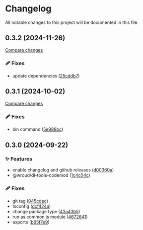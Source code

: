 <!-- header -->
# Changelog

All notable changes to this project will be documented in this file.

<!-- version:0.3.2 -->
## 0.3.2 (2024-11-26)

[Compare changes](https://github.com/Wroud/foundation/compare/di-tools-codemod-v0.3.1...di-tools-codemod-v0.3.2)

<!-- changelog -->
### 🩹 Fixes

- update dependencies ([25cddb7](https://github.com/Wroud/foundation/commit/25cddb7))

<!-- version:0.3.1 -->
## 0.3.1 (2024-10-02)

[Compare changes](https://github.com/Wroud/foundation/compare/di-tools-codemod-v0.3.0...di-tools-codemod-v0.3.1)

<!-- changelog -->
### 🩹 Fixes

- bin command ([5e988bc](https://github.com/Wroud/foundation/commit/5e988bc))

<!-- version:0.3.0 -->
## 0.3.0 (2024-09-22)

<!-- changelog -->
### ✨ Features

- enable changelog and github releases ([d00360a](https://github.com/Wroud/foundation/commit/d00360a))
- @wroud/di-tools-codemod ([1c4c04c](https://github.com/Wroud/foundation/commit/1c4c04c))

### 🩹 Fixes

- git tag ([045cdec](https://github.com/Wroud/foundation/commit/045cdec))
- tsconfig ([dcf424a](https://github.com/Wroud/foundation/commit/dcf424a))
- change package type ([43a43b5](https://github.com/Wroud/foundation/commit/43a43b5))
- run as common js module ([4672641](https://github.com/Wroud/foundation/commit/4672641))
- exports ([b65f7e9](https://github.com/Wroud/foundation/commit/b65f7e9))

